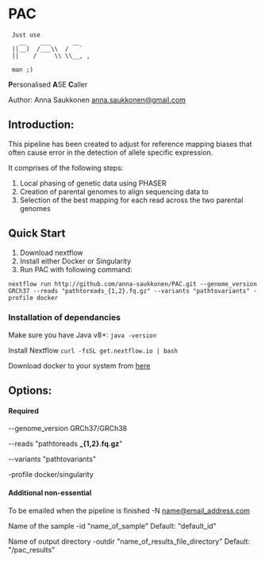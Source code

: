 # PAC
```
 Just use
   __    ___      __
 ||__)  /___\\  /   `
 ||    /     \\ \\__, ,

 man ;)
 ```

**P**ersonalised **A**SE **C**aller

Author: Anna Saukkonen
anna.saukkonen@gmail.com

## Introduction:

This pipeline has been created to adjust for reference mapping biases that often cause error in the detection of allele specific expression.

It comprises of the following steps:

1. Local phasing of genetic data using PHASER
2. Creation of parental genomes to align sequencing data to
3. Selection of the best mapping for each read across the two parental genomes


## Quick Start
1. Download nextflow
2. Install either Docker or Singularity
3. Run PAC with following command:

`nextflow run http://github.com/anna-saukkonen/PAC.git --genome_version GRCh37 --reads "pathtoreads_{1,2}.fq.gz" --variants "pathtovariants" -profile docker`


### Installation of dependancies
Make sure you have Java v8+:
`java -version`

Install Nextflow
`curl -fsSL get.nextflow.io | bash`

Download docker to your system from
[here](https://docs.docker.com/get-docker/)




## Options:

#### Required
--genome_version GRCh37/GRCh38

--reads "pathtoreads **_{1,2}.fq.gz**"

--variants "pathtovariants"

-profile docker/singularity


#### Additional non-essential

To be emailed when the pipeline is finished
-N name@email_address.com

Name of the sample
-id "name_of_sample"
Default: "default_id"

Name of output directory
-outdir "name_of_results_file_directory"
Default: "/pac_results"




